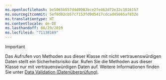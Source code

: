 ```yaml
---
ms.openlocfilehash: be5065b557ddd0083bce2fe463d72e32c1016157
ms.sourcegitcommit: 5ef0d02cb57c7153fd9d5417cdcad45665af832e
ms.translationtype: HT
ms.contentlocale: de-DE
ms.lasthandoff: 08/29/2019
ms.locfileid: "71138169"
---
```

> [!IMPORTANT]
> Das Aufrufen von Methoden aus dieser Klasse mit nicht vertrauenswürdigen Daten stellt ein Sicherheitsrisiko dar. Rufen Sie die Methoden aus dieser Klasse nur mit vertrauenswürdigen Daten auf. Weitere Informationen finden Sie unter [Data Validation (Datenüberprüfung)](https://www.owasp.org/index.php/Data_Validation).